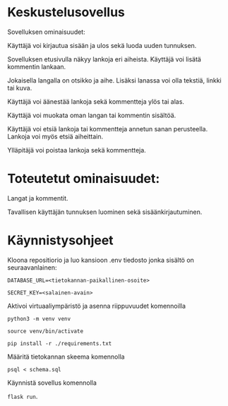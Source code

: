 # Keskustelusovellus

Sovelluksen ominaisuudet:

Käyttäjä voi kirjautua sisään ja ulos sekä luoda uuden tunnuksen.

Sovelluksen etusivulla näkyy lankoja eri aiheista. Käyttäjä voi lisätä kommentin lankaan.

Jokaisella langalla on otsikko ja aihe. Lisäksi lanassa voi olla tekstiä, linkki tai kuva.

Käyttäjä voi äänestää lankoja sekä kommentteja ylös tai alas.

Käyttäjä voi muokata oman langan tai kommentin sisältöä.

Käyttäjä voi etsiä lankoja tai kommentteja annetun sanan perusteella. Lankoja voi myös etsiä aiheittain.

Ylläpitäjä voi poistaa lankoja sekä kommentteja.

# Toteutetut ominaisuudet:
Langat ja kommentit.

Tavallisen käyttäjän tunnuksen luominen sekä sisäänkirjautuminen.

# Käynnistysohjeet
Kloona repositiorio ja luo kansioon .env tiedosto jonka sisältö on seuraavanlainen:

`DATABASE_URL=<tietokannan-paikallinen-osoite>`

`SECRET_KEY=<salainen-avain>`

Aktivoi virtuaaliympäristö ja asenna riippuvuudet komennoilla

`python3 -m venv venv`

`source venv/bin/activate`

`pip install -r ./requirements.txt`

Määritä tietokannan skeema komennolla

`psql < schema.sql`

Käynnistä sovellus komennolla

`flask run`.
